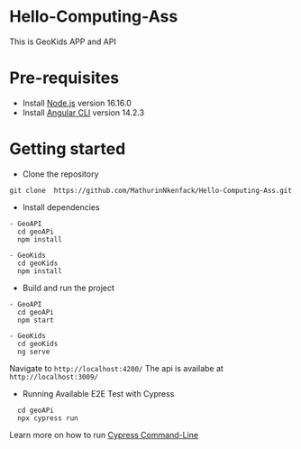 # Hello-Computing-Ass

This is GeoKids APP and API 

# Pre-requisites
- Install [Node.js](https://nodejs.org/en/) version 16.16.0
- Install [Angular CLI](https://github.com/angular/angular-cli) version 14.2.3

# Getting started
- Clone the repository
```
git clone  https://github.com/MathurinNkenfack/Hello-Computing-Ass.git
```
- Install dependencies
```
- GeoAPI
  cd geoAPi
  npm install
```
```
- GeoKids
  cd geoKids
  npm install
```

- Build and run the project
```
- GeoAPI
  cd geoAPi
  npm start
```
```
- GeoKids
  cd geoKids
  ng serve
```
  Navigate to `http://localhost:4200/`
  The api is availabe at `http://localhost:3009/` 

- Running Available E2E Test with Cypress
```
  cd geoAPi
  npx cypress run
```
  Learn more on how to run [Cypress Command-Line](https://docs.cypress.io/guides/guides/command-line#What-you-ll-learn)


  
